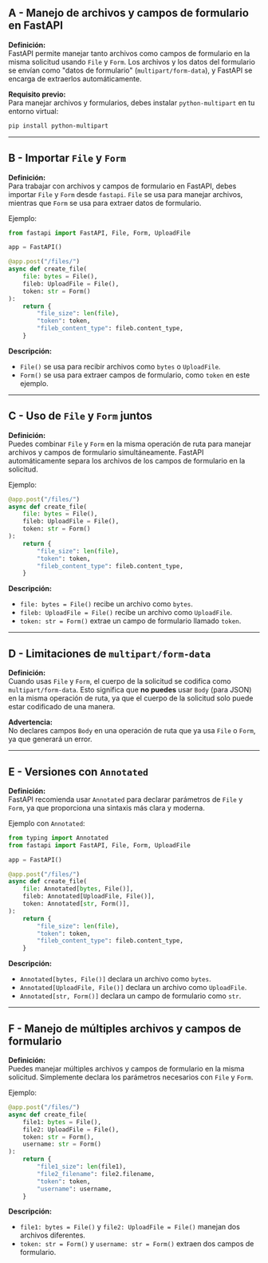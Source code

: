 ## A - Manejo de archivos y campos de formulario en FastAPI

**Definición:**  
FastAPI permite manejar tanto archivos como campos de formulario en la misma solicitud usando `File` y `Form`. Los archivos y los datos del formulario se envían como "datos de formulario" (`multipart/form-data`), y FastAPI se encarga de extraerlos automáticamente.

**Requisito previo:**  
Para manejar archivos y formularios, debes instalar `python-multipart` en tu entorno virtual:

```bash
pip install python-multipart
```

---

## B - Importar `File` y `Form`

**Definición:**  
Para trabajar con archivos y campos de formulario en FastAPI, debes importar `File` y `Form` desde `fastapi`. `File` se usa para manejar archivos, mientras que `Form` se usa para extraer datos de formulario.

Ejemplo:

```python
from fastapi import FastAPI, File, Form, UploadFile

app = FastAPI()

@app.post("/files/")
async def create_file(
    file: bytes = File(),
    fileb: UploadFile = File(),
    token: str = Form()
):
    return {
        "file_size": len(file),
        "token": token,
        "fileb_content_type": fileb.content_type,
    }
```

**Descripción:**

- `File()` se usa para recibir archivos como `bytes` o `UploadFile`.
- `Form()` se usa para extraer campos de formulario, como `token` en este ejemplo.

---

## C - Uso de `File` y `Form` juntos

**Definición:**  
Puedes combinar `File` y `Form` en la misma operación de ruta para manejar archivos y campos de formulario simultáneamente. FastAPI automáticamente separa los archivos de los campos de formulario en la solicitud.

Ejemplo:

```python
@app.post("/files/")
async def create_file(
    file: bytes = File(),
    fileb: UploadFile = File(),
    token: str = Form()
):
    return {
        "file_size": len(file),
        "token": token,
        "fileb_content_type": fileb.content_type,
    }
```

**Descripción:**

- `file: bytes = File()` recibe un archivo como `bytes`.
- `fileb: UploadFile = File()` recibe un archivo como `UploadFile`.
- `token: str = Form()` extrae un campo de formulario llamado `token`.

---

## D - Limitaciones de `multipart/form-data`

**Definición:**  
Cuando usas `File` y `Form`, el cuerpo de la solicitud se codifica como `multipart/form-data`. Esto significa que **no puedes** usar `Body` (para JSON) en la misma operación de ruta, ya que el cuerpo de la solicitud solo puede estar codificado de una manera.

**Advertencia:**  
No declares campos `Body` en una operación de ruta que ya usa `File` o `Form`, ya que generará un error.

---

## E - Versiones con `Annotated`

**Definición:**  
FastAPI recomienda usar `Annotated` para declarar parámetros de `File` y `Form`, ya que proporciona una sintaxis más clara y moderna.

Ejemplo con `Annotated`:

```python
from typing import Annotated
from fastapi import FastAPI, File, Form, UploadFile

app = FastAPI()

@app.post("/files/")
async def create_file(
    file: Annotated[bytes, File()],
    fileb: Annotated[UploadFile, File()],
    token: Annotated[str, Form()],
):
    return {
        "file_size": len(file),
        "token": token,
        "fileb_content_type": fileb.content_type,
    }
```

**Descripción:**

- `Annotated[bytes, File()]` declara un archivo como `bytes`.
- `Annotated[UploadFile, File()]` declara un archivo como `UploadFile`.
- `Annotated[str, Form()]` declara un campo de formulario como `str`.

---

## F - Manejo de múltiples archivos y campos de formulario

**Definición:**  
Puedes manejar múltiples archivos y campos de formulario en la misma solicitud. Simplemente declara los parámetros necesarios con `File` y `Form`.

Ejemplo:

```python
@app.post("/files/")
async def create_file(
    file1: bytes = File(),
    file2: UploadFile = File(),
    token: str = Form(),
    username: str = Form()
):
    return {
        "file1_size": len(file1),
        "file2_filename": file2.filename,
        "token": token,
        "username": username,
    }
```

**Descripción:**

- `file1: bytes = File()` y `file2: UploadFile = File()` manejan dos archivos diferentes.
- `token: str = Form()` y `username: str = Form()` extraen dos campos de formulario.
